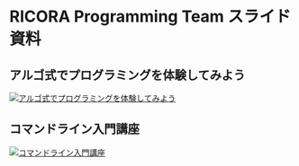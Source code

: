 # RICORA Programming Team スライド資料

## アルゴ式でプログラミングを体験してみよう

<a href="https://ricora.github.io/lecture-material/introduction-to-the-algo-method.html"><img src="https://ricora.github.io/lecture-material/introduction-to-the-algo-method.png" alt="アルゴ式でプログラミングを体験してみよう"></a>

## コマンドライン入門講座

<a href="https://ricora.github.io/lecture-material/introduction-to-the-command-line.html"><img src="https://ricora.github.io/lecture-material/introduction-to-the-command-line.png" alt="コマンドライン入門講座"></a>